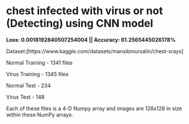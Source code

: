 # **chest infected with virus or not (Detecting) using CNN model**

**Loss: 0.0018192840507254004 ||  Accuracy: 61.2565445026178%**
  
<div>
  <p>Dataset:[https://www.kaggle.com/datasets/mansibmursalin/chest-xrays]</p>

  <p>Normal Training - 1341 files</p>
<p>Virus Training - 1345 files</p>
<p>Normal Test - 234</p>
<p>Virus Test - 148</p>
<p>Each of these files is a 4-D Numpy array and images are 128x128 in size within these NumPy arrays.</p>
</div>
